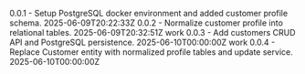 0.0.1 - Setup PostgreSQL docker environment and added customer profile schema. 2025-06-09T20:22:33Z
0.0.2 - Normalize customer profile into relational tables. 2025-06-09T20:32:51Z work
0.0.3 - Add customers CRUD API and PostgreSQL persistence. 2025-06-10T00:00:00Z work
0.0.4 - Replace Customer entity with normalized profile tables and update service. 2025-06-10T00:00:00Z
